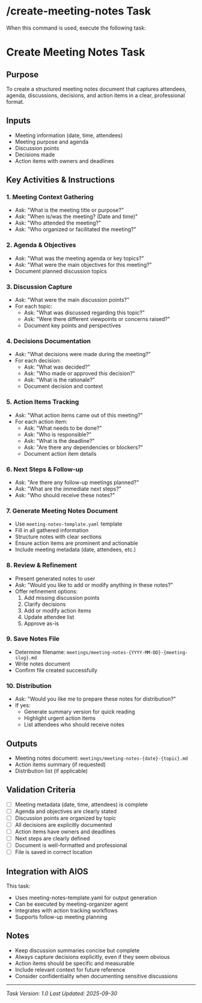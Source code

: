 # /create-meeting-notes Task

When this command is used, execute the following task:

# Create Meeting Notes Task

## Purpose

To create a structured meeting notes document that captures attendees, agenda, discussions, decisions, and action items in a clear, professional format.

## Inputs

- Meeting information (date, time, attendees)
- Meeting purpose and agenda
- Discussion points
- Decisions made
- Action items with owners and deadlines

## Key Activities & Instructions

### 1. Meeting Context Gathering

- Ask: "What is the meeting title or purpose?"
- Ask: "When is/was the meeting? (Date and time)"
- Ask: "Who attended the meeting?"
- Ask: "Who organized or facilitated the meeting?"

### 2. Agenda & Objectives

- Ask: "What was the meeting agenda or key topics?"
- Ask: "What were the main objectives for this meeting?"
- Document planned discussion topics

### 3. Discussion Capture

- Ask: "What were the main discussion points?"
- For each topic:
  - Ask: "What was discussed regarding this topic?"
  - Ask: "Were there different viewpoints or concerns raised?"
  - Document key points and perspectives

### 4. Decisions Documentation

- Ask: "What decisions were made during the meeting?"
- For each decision:
  - Ask: "What was decided?"
  - Ask: "Who made or approved this decision?"
  - Ask: "What is the rationale?"
  - Document decision and context

### 5. Action Items Tracking

- Ask: "What action items came out of this meeting?"
- For each action item:
  - Ask: "What needs to be done?"
  - Ask: "Who is responsible?"
  - Ask: "What is the deadline?"
  - Ask: "Are there any dependencies or blockers?"
  - Document action item details

### 6. Next Steps & Follow-up

- Ask: "Are there any follow-up meetings planned?"
- Ask: "What are the immediate next steps?"
- Ask: "Who should receive these notes?"

### 7. Generate Meeting Notes Document

- Use `meeting-notes-template.yaml` template
- Fill in all gathered information
- Structure notes with clear sections
- Ensure action items are prominent and actionable
- Include meeting metadata (date, attendees, etc.)

### 8. Review & Refinement

- Present generated notes to user
- Ask: "Would you like to add or modify anything in these notes?"
- Offer refinement options:
  1. Add missing discussion points
  2. Clarify decisions
  3. Add or modify action items
  4. Update attendee list
  5. Approve as-is

### 9. Save Notes File

- Determine filename: `meetings/meeting-notes-{YYYY-MM-DD}-{meeting-slug}.md`
- Write notes document
- Confirm file created successfully

### 10. Distribution

- Ask: "Would you like me to prepare these notes for distribution?"
- If yes:
  - Generate summary version for quick reading
  - Highlight urgent action items
  - List attendees who should receive notes

## Outputs

- Meeting notes document: `meetings/meeting-notes-{date}-{topic}.md`
- Action items summary (if requested)
- Distribution list (if applicable)

## Validation Criteria

- [ ] Meeting metadata (date, time, attendees) is complete
- [ ] Agenda and objectives are clearly stated
- [ ] Discussion points are organized by topic
- [ ] All decisions are explicitly documented
- [ ] Action items have owners and deadlines
- [ ] Next steps are clearly defined
- [ ] Document is well-formatted and professional
- [ ] File is saved in correct location

## Integration with AIOS

This task:
- Uses meeting-notes-template.yaml for output generation
- Can be executed by meeting-organizer agent
- Integrates with action tracking workflows
- Supports follow-up meeting planning

## Notes

- Keep discussion summaries concise but complete
- Always capture decisions explicitly, even if they seem obvious
- Action items should be specific and measurable
- Include relevant context for future reference
- Consider confidentiality when documenting sensitive discussions

---

_Task Version: 1.0_
_Last Updated: 2025-09-30_
